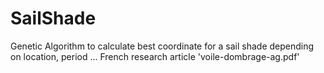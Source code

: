 # SailShade

Genetic Algorithm to calculate best coordinate for a sail shade depending on location, period ...
French research article 'voile-dombrage-ag.pdf'
